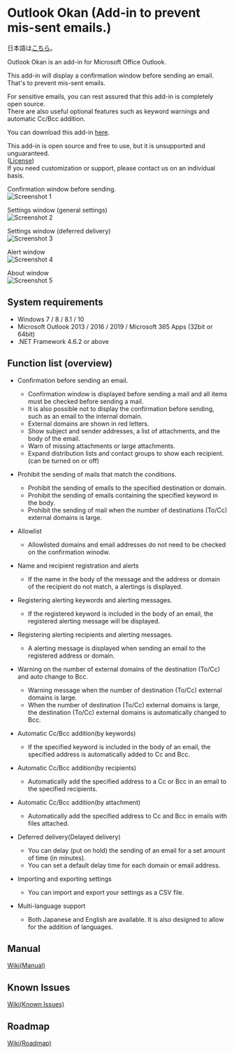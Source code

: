 Outlook Okan (Add-in to prevent mis-sent emails.)
========

日本語は[こちら](https://github.com/t-miyake/OutlookOkan/)。

Outlook Okan is an add-in for Microsoft Office Outlook.  

This add-in will display a confirmation window before sending an email.  
That's to prevent mis-sent emails.  

For sensitive emails, you can rest assured that this add-in is completely open source.  
There are also useful optional features such as keyword warnings and automatic Cc/Bcc addition.  

You can download this add-in [here](https://github.com/t-miyake/OutlookOkan/releases).  

This add-in is open source and free to use, but it is unsupported and unguaranteed.  
([License](https://github.com/t-miyake/OutlookOkan/blob/master/LICENSE))  
If you need customization or support, please contact us on an individual basis.  

Confirmation window before sending.  
![Screenshot 1](https://github.com/t-miyake/OutlookOkan/blob/master/Screenshots/en/Screenshot_v2.5.0_01_en.png)  

Settings window (general settings)  
![Screenshot 2](https://github.com/t-miyake/OutlookOkan/blob/master/Screenshots/en/Screenshot_v2.5.0_04_en.png)  

Settings window (deferred delivery)  
![Screenshot 3](https://github.com/t-miyake/OutlookOkan/blob/master/Screenshots/en/Screenshot_v2.5.0_05_en.png)  

Alert window  
![Screenshot 4](https://github.com/t-miyake/OutlookOkan/blob/master/Screenshots/en/Screenshot_v2.5.0_03_en.png)  

About window  
![Screenshot 5](https://github.com/t-miyake/OutlookOkan/blob/master/Screenshots/en/Screenshot_v2.5.0_02_en.png)  

## System requirements

- Windows 7 / 8 / 8.1 / 10
- Microsoft Outlook 2013 / 2016 / 2019 / Microsoft 365 Apps (32bit or 64bit)
- .NET Framework 4.6.2 or above

## Function list (overview)

- Confirmation before sending an email.  
  - Confirmation window is displayed before sending a mail and all items must be checked before sending a mail.
  - It is also possible not to display the confirmation before sending, such as an email to the internal domain.
  - External domains are shown in red letters.
  - Show subject and sender addresses, a list of attachments, and the body of the email.
  - Warn of missing attachments or large attachments.
  - Expand distribution lists and contact groups to show each recipient. (can be turned on or off)

- Prohibit the sending of mails that match the conditions.
  - Prohibit the sending of emails to the specified destination or domain.
  - Prohibit the sending of emails containing the specified keyword in the body.
  - Prohibit the sending of mail when the number of destinations (To/Cc) external domains is large.

- Allowlist
  - Allowlisted domains and email addresses do not need to be checked on the confirmation winodw.

- Name and recipient registration and alerts
  - If the name in the body of the message and the address or domain of the recipient do not match, a alertings is displayed.

- Registering alerting keywords and alerting messages.
  - If the registered keyword is included in the body of an email, the registered alerting message will be displayed.

- Registering alerting recipients and alerting messages.
  - A alerting message is displayed when sending an email to the registered address or domain.

- Warning on the number of external domains of the destination (To/Cc) and auto change to Bcc.
  - Warning message when the number of destination (To/Cc) external domains is large.
  - When the number of destination (To/Cc) external domains is large, the destination (To/Cc) external domains is automatically changed to Bcc.

- Automatic Cc/Bcc addition(by keywords)
  - If the specified keyword is included in the body of an email, the specified address is automatically added to Cc and Bcc.

- Automatic Cc/Bcc addition(by recipients)
  - Automatically add the specified address to a Cc or Bcc in an email to the specified recipients.

- Automatic Cc/Bcc addition(by attachment)
  - Automatically add the specified address to Cc and Bcc in emails with files attached.

- Deferred delivery(Delayed delivery)
  - You can delay (put on hold) the sending of an email for a set amount of time (in minutes).
  - You can set a default delay time for each domain or email address.

- Importing and exporting settings
  - You can import and export your settings as a CSV file.

- Multi-language support
  - Both Japanese and English are available. It is also designed to allow for the addition of languages.

## Manual

[Wiki(Manual)](https://github.com/t-miyake/OutlookOkan/wiki/Manual)  

## Known Issues

[Wiki(Known Issues)](https://github.com/t-miyake/OutlookOkan/wiki/Known-Issues)  

## Roadmap

[Wiki(Roadmap)](https://github.com/t-miyake/OutlookOkan/wiki/Roadmap)  

